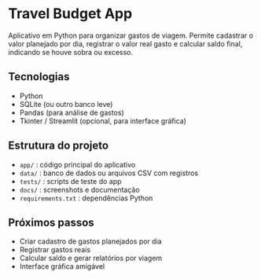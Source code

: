 # Travel Budget App

Aplicativo em Python para organizar gastos de viagem. Permite cadastrar o valor planejado por dia, registrar o valor real gasto e calcular saldo final, indicando se houve sobra ou excesso.

## Tecnologias
- Python
- SQLite (ou outro banco leve)
- Pandas (para análise de gastos)
- Tkinter / Streamlit (opcional, para interface gráfica)

## Estrutura do projeto
- `app/` : código principal do aplicativo
- `data/` : banco de dados ou arquivos CSV com registros
- `tests/` : scripts de teste do app
- `docs/` : screenshots e documentação
- `requirements.txt` : dependências Python

## Próximos passos
- Criar cadastro de gastos planejados por dia
- Registrar gastos reais
- Calcular saldo e gerar relatórios por viagem
- Interface gráfica amigável
